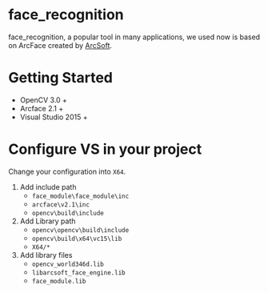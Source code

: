 # face_recognition
face_recognition, a popular tool in many applications, we used now is based on ArcFace created by [ArcSoft](https://www.arcsoft.com.cn/). 


# Getting Started
- OpenCV 3.0 +
- Arcface 2.1 +
- Visual Studio 2015 +

# Configure VS in your project
Change your configuration into `X64`.

1. Add include path
    - `face_module\face_module\inc`
    - `arcface\v2.1\inc`
    - `opencv\build\include`
2. Add Library path
    - `opencv\opencv\build\include`
    - `opencv\build\x64\vc15\lib`
    - `X64/*`
3. Add library files
    - `opencv_world346d.lib`
    - `libarcsoft_face_engine.lib`
    - `face_module.lib`
